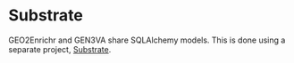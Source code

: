 # Substrate

GEO2Enrichr and GEN3VA share SQLAlchemy models. This is done using a separate project, [Substrate](https://github.com/MaayanLab/substrate/).
